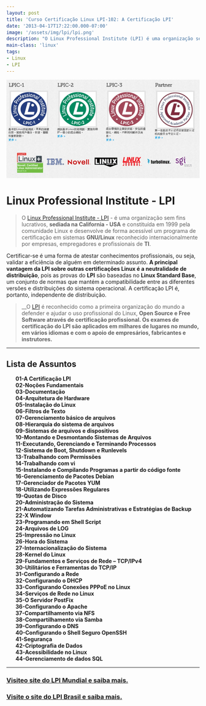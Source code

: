 ```yaml
---
layout: post
title: 'Curso Certificação Linux LPI-102: A Certificação LPI'
date: '2013-04-17T17:22:00.000-07:00'
image: '/assets/img/lpi/lpi.png'
description: "O Linux Professional Institute (LPI) é uma organização sem fins lucrativos, sediada na California - USA um programa de certificação em sistemas GNU/Linux."
main-class: 'linux'
tags:
- Linux
- LPI
---
```


![A Certificação LPI](/assets/img/lpi/lpi.png "A Certificação LPI")

# Linux Professional Institute - LPI
 
> O [Linux Professional Institute - LPI](http://www.lpi.org/) - é uma organização sem fins lucrativos, __sediada na California - USA__ e constituída em 1999 pela comunidade Linux e desenvolve de forma acessível um programa de certificação em sistemas __GNU/Linux__ reconhecido internacionalmente por empresas, empregadores e profissionais de __TI__.

Certificar-se é uma forma de atestar conhecimentos profissionais, ou seja, validar a eficiência de alguém em determinado assunto.
__A principal vantagem da LPI sobre outras certificações Linux é a neutralidade de distribuição__, pois as provas do __LPI__ são baseadas no __Linux Standard Base__, um conjunto de normas que mantém a compatibilidade entre as diferentes versões e distribuições do sistema operacional. A certificação LPI é, portanto, independente de distribuição.

> __O [LPI](http://www.lpi.org/) é reconhecido como a primeira organização do mundo a defender e ajudar o uso profissional do Linux, __Open Source e Free Software através de certificação profissional. Os exames de certificação do LPI são aplicados em milhares de lugares no mundo, em vários idiomas e com o apoio de empresários, fabricantes e instrutores.__

<style>
ul {list-style: none;}
ul li {list-style: none; font-weight: bold;}
ul li a {text-decoration: none;}
ul li a:hover {text-decoration: underline; background-color: none;}
</style>

***

## Lista de Assuntos

* [01-A Certificação LPI](http://www.terminalroot.com.br/2013/04/curso-certificacao-linux-lpi-102.html)
* [02-Noções Fundamentais](http://www.terminalroot.com.br/2014/08/historia-do-software-livre-no-brasil.html)
* [03-Documentação](http://www.terminalroot.com.br/2012/09/curso-certificacao-linux-lpi-1.html)
* [04-Arquitetura de Hardware](http://www.terminalroot.com.br/2012/11/curso-certificacao-linux-lpi-1_10.html)
* [05-Instalação do Linux](http://www.terminalroot.com.br/2011/10/curso-certificacao-linux-lpi-101.html)
* [06-Filtros de Texto](http://www.terminalroot.com.br/2012/11/curso-certificacao-linux-lpi-1-filtros.html)
* [07-Gerenciamento básico de arquivos](http://www.terminalroot.com.br/2017/03/curso-de-shell-script-do-iniciante-ao-avancado-gratuito.html)
* [08-Hierarquia do sistema de arquivos](http://www.terminalroot.com.br/2012/11/curso-certificacao-linux-lpi-1_11.html)
* [09-Sistemas de arquivos e dispositivos](http://www.terminalroot.com.br/2012/11/curso-certificacao-linux-lpi-1-sistemas.html)
* [10-Montando e Desmontando Sistemas de Arquivos](http://www.terminalroot.com.br/2012/11/curso-certificacao-linux-lpi-1-montagem.html)
* [11-Executando, Gerenciando e Terminando Processos](http://www.terminalroot.com.br/2012/11/curso-certificacao-linux-lpi-1_17.html)
* [12-Sistema de Boot, Shutdown e Runlevels](http://www.terminalroot.com.br/2012/11/curso-certificacao-linux-lpi-1-sistema.html)
* [13-Trabalhando com Permissões](http://www.terminalroot.com.br/2012/11/curso-certificacao-linux-lpi-1.html)
* [14-Trabalhando com vi](http://www.terminalroot.com.br/2011/12/curso-certificacao-linux-lpi-101.html)
* [15-Instalando e Compilando Programas a partir do código fonte](http://www.terminalroot.com.br/2012/12/curso-certificacao-linux-lpi-1_2.html)
* [16-Gerenciamento de Pacotes Debian](http://www.terminalroot.com.br/2012/12/curso-certificacao-linux-lpi-1.html)
* [17-Gerenciador de Pacotes YUM](http://www.terminalroot.com.br/2013/04/curso-certificacao-linux-lpi-102_16.html)
* [18-Utilizando Expressões Regulares](http://www.terminalroot.com.br/2012/12/curso-certificacao-linux-lpi-1-grep-e.html)
* [19-Quotas de Disco](http://www.terminalroot.com.br/2012/12/curso-certificacao-linux-lpi-1-quotas.html)
* [20-Administração do Sistema](http://www.terminalroot.com.br/2012/12/curso-certificacao-linux-lpi-102.html)
* [21-Automatizando Tarefas Administrativas e Estratégias de Backup](http://www.terminalroot.com.br/2012/12/curso-certificacao-linux-lpi-102-backup.html)
* [22-X Window](http://www.terminalroot.com.br/2013/03/curso-certificacao-linux-lpi-102-x.html)
* [23-Programando em Shell Script](http://www.terminalroot.com.br/2017/03/curso-de-shell-script-do-iniciante-ao-avancado-gratuito.html)
* [24-Arquivos de LOG](http://www.terminalroot.com.br/2013/03/curso-certificacao-linux-lpi-102_30.html)
* [25-Impressão no Linux](http://www.terminalroot.com.br/2013/03/curso-certificacao-linux-lpi-102.html)
* [26-Hora do Sistema](http://www.terminalroot.com.br/2013/03/curso-certificacao-linux-lpi-102-hora-e.html)
* [27-Internacionalização do Sistema](http://www.terminalroot.com.br/2013/03/curso-certificacao-linux-lpi-102-hora-e.html)
* [28-Kernel do Linux](http://www.terminalroot.com.br/2013/02/curso-certificacao-linux-lpi-102-kernel.html)
* [29-Fundamentos e Serviços de Rede – TCP/IPv4](http://www.terminalroot.com.br/2013/03/curso-certificacao-linux-lpi-102_3.html)
* [30-Utilitários e Ferramentas do TCP/IP](http://www.terminalroot.com.br/2013/03/curso-certificacao-linux-lpi-102_17.html)
* [31-Configurando a Rede](http://www.terminalroot.com.br/2013/03/curso-certificacao-linux-lpi-102_24.html)
* [32-Configurando o DHCP](http://www.terminalroot.com.br/2013/03/curso-certificacao-linux-lpi-102_26.html)
* [33-Configurando Conexões PPPoE no Linux](http://www.terminalroot.com.br/2013/04/curso-certificacao-linux-lpi-102_14.html)
* [34-Serviços de Rede no Linux](http://www.terminalroot.com.br/2013/03/curso-certificacao-linux-lpi-102_27.html)
* [35-O Servidor PostFix](http://www.terminalroot.com.br/2013/04/curso-certificacao-linux-lpi-102_8110.html)
* [36-Configurando o Apache](http://www.terminalroot.com.br/2013/04/curso-certificacao-linux-lpi-102_5.html)
* [37-Compartilhamento via NFS](http://www.terminalroot.com.br/2013/04/curso-certificacao-linux-lpi-102_3.html)
* [38-Compartilhamento via Samba](http://www.terminalroot.com.br/2013/04/curso-certificacao-linux-lpi-102_1.html)
* [39-Configurando o DNS](http://www.terminalroot.com.br/2013/04/curso-certificacao-linux-lpi-102_2.html)
* [40-Configurando o Shell Seguro OpenSSH](http://www.terminalroot.com.br/2013/04/curso-certificacao-linux-lpi-102_4.html)
* [41-Segurança](http://www.terminalroot.com.br/2013/04/curso-certificacao-linux-lpi-102_6.html)
* [42-Criptografia de Dados](http://www.terminalroot.com.br/2013/04/curso-certificacao-linux-lpi-102_9795.html)
* [43-Acessibilidade no Linux](http://www.terminalroot.com.br/2013/04/curso-certificacao-linux-lpi-102_7.html)
* [44-Gerenciamento de dados SQL](http://www.terminalroot.com.br/2011/10/curso-certificacao-linux-lpi-102.html)

***

### [Visiteo site do LPI Mundial e saiba mais. ](http://www.lpi.org/)

### [Visite o site do LPI Brasil e saiba mais.](http://www.lpibrasil.com.br/) 
